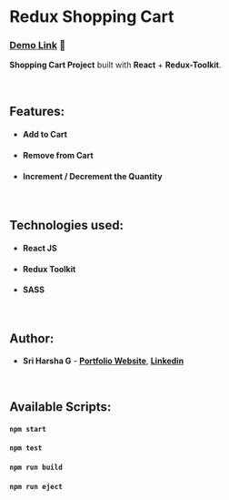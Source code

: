 # Redux Shopping Cart

### [Demo Link]() 🔗

**Shopping Cart Project** built with **React** + **Redux-Toolkit**.

<br/>

## Features:

- #### Add to Cart
- #### Remove from Cart
- #### Increment / Decrement the Quantity

<br/>

## Technologies used:

- #### **React JS**
- #### **Redux Toolkit**
- #### **SASS**

<br/>

## Author:

- **Sri Harsha G** - **[Portfolio Website](https://harsha-godavarthi-portfolio.netlify.app/)**, **[Linkedin](https://www.linkedin.com/in/sri-harsha-godavarthi-2895a0185/)**

<br/>

## Available Scripts:

#### `npm start`

#### `npm test`

#### `npm run build`

#### `npm run eject`
